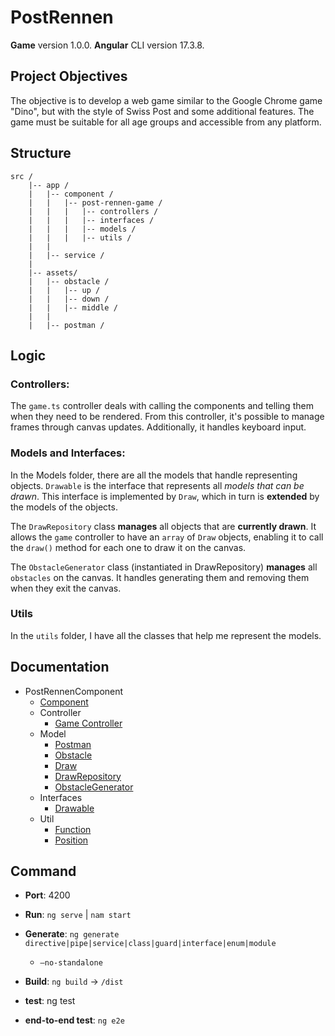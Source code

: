 # PostRennen

**Game** version 1.0.0.
**Angular** CLI version 17.3.8.

## Project Objectives
The objective is to develop a web game similar to the Google Chrome game "Dino", but with the style of Swiss Post and some additional features.
The game must be suitable for all age groups and accessible from any platform.


## Structure

``` 
src /
	|-- app /
	|	|-- component /
	|	|	|-- post-rennen-game /
	|	|	|	|-- controllers /
	|	|	|	|-- interfaces /
	|	|	|	|-- models /
	|	|	|	|-- utils /
	|	|	
	|	|-- service /
	|	
	|-- assets/
	|	|-- obstacle /
	|	|	|-- up /
	|	|	|-- down /
	|	|	|-- middle /
	|	|
	|	|-- postman /

```

## Logic

### Controllers:
The `game.ts` controller deals with calling the components and telling them when they need to be rendered. From this controller, it's possible to manage frames through canvas updates. Additionally, it handles keyboard input.

### Models and Interfaces:
In the Models folder, there are all the models that handle representing objects. `Drawable` is the interface that represents all *models that can be drawn*. This interface is implemented by `Draw`, which in turn is **extended** by the models of the objects.

The `DrawRepository` class **manages** all objects that are **currently drawn**. It allows the `game` controller to have an `array` of `Draw` objects, enabling it to call the `draw()` method for each one to draw it on the canvas.

The `ObstacleGenerator` class (instantiated in DrawRepository) **manages** all `obstacles` on the canvas. It handles generating them and removing them when they exit the canvas.

### Utils
In the `utils` folder, I have all the classes that help me represent the models.

## Documentation
- PostRennenComponent
  - [Component](./01_DOC/component/post-rennen-game/component.md)
  - Controller
    - [Game Controller](./01_DOC/component/post-rennen-game/controllers/game.md)
  - Model
    - [Postman](./01_DOC/component/post-rennen-game/models/postman.md)
    - [Obstacle](./01_DOC/component/post-rennen-game/models/obstacle.md)
    - [Draw](./01_DOC/component/post-rennen-game/models/draw.md)
    - [DrawRepository](./01_DOC/component/post-rennen-game/models/drawRepository.md)
    - [ObstacleGenerator](./01_DOC/component/post-rennen-game/models/obstacleGenerator.md)
  - Interfaces
	- [Drawable](./01_DOC/component/post-rennen-game/interfaces/drawable.md)
  - Util
    - [Function](./01_DOC/component/post-rennen-game/utils/function.md)
    - [Position](./01_DOC/component/post-rennen-game/utils/position.md)


## Command
- **Port**: 4200

- **Run**: `ng serve` | `nam start`

- **Generate**: `ng generate directive|pipe|service|class|guard|interface|enum|module`
  - `—no-standalone`

- **Build**: `ng build`  -> `/dist`

- **test**: ng test

- **end-to-end test**: `ng e2e`
